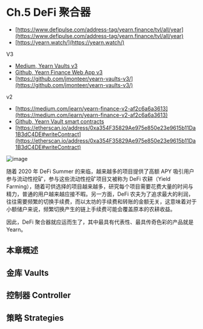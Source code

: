 # Ch.5 DeFi 聚合器

- [https://www.defipulse.com/address-tag/yearn.finance/tvl/all/year](https://www.defipulse.com/address-tag/yearn.finance/tvl/all/year)
- [https://yearn.watch/](https://yearn.watch/)

V3
- [Medium, Yearn Vaults v3](https://medium.com/iearn/yearn-vaults-v3-36ce7c468ca0)
- [Github, Yearn Finance Web App v3](https://github.com/yearn/yearn-finance-v3)
- [https://github.com/jmonteer/yearn-vaults-v3/](https://github.com/jmonteer/yearn-vaults-v3/)

v2
- [https://medium.com/iearn/yearn-finance-v2-af2c6a6a3613](https://medium.com/iearn/yearn-finance-v2-af2c6a6a3613)
- [Github, Yearn Vault smart contracts](https://github.com/yearn/yearn-vaults)
- [https://etherscan.io/address/0xa354F35829Ae975e850e23e9615b11Da1B3dC4DE#writeContract](https://etherscan.io/address/0xa354F35829Ae975e850e23e9615b11Da1B3dC4DE#writeContract)

![image](https://user-images.githubusercontent.com/2507027/190986784-c6c52afc-6eb4-490e-9c8d-024cc3da9007.png)

随着 2020 年 DeFi Summer 的来临，越来越多的项目提供了高额 APY 吸引用户参与流动性挖矿，参与这些流动性挖矿项目又被称为 DeFi 农耕（Yield Farming），随着可供选择的项目越来越多，研究每个项目需要花费大量的时间与精力，普通的用户越来越应接不暇。另一方面，DeFi 农夫为了追求最大的利润，往往需要频繁的切换手续费，而以太坊的手续费和转账的金额无关，这意味着对于小额储户来说，频繁切换产生的链上手续费可能会覆盖原本的农耕收益。

因此，DeFi 聚合器就应运而生了，其中最具有代表性、最具传奇色彩的产品就是 Yearn。

## 本章概述


## 金库 Vaults
## 控制器 Controller
## 策略 Strategies
